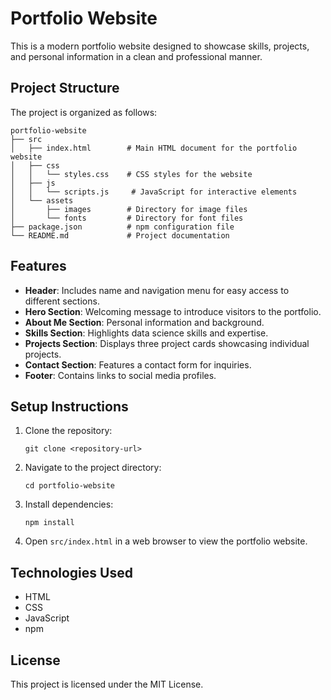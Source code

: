 # Portfolio Website

This is a modern portfolio website designed to showcase skills, projects, and personal information in a clean and professional manner.

## Project Structure

The project is organized as follows:

```
portfolio-website
├── src
│   ├── index.html        # Main HTML document for the portfolio website
│   ├── css
│   │   └── styles.css    # CSS styles for the website
│   ├── js
│   │   └── scripts.js     # JavaScript for interactive elements
│   └── assets
│       ├── images        # Directory for image files
│       └── fonts         # Directory for font files
├── package.json          # npm configuration file
└── README.md             # Project documentation
```

## Features

- **Header**: Includes name and navigation menu for easy access to different sections.
- **Hero Section**: Welcoming message to introduce visitors to the portfolio.
- **About Me Section**: Personal information and background.
- **Skills Section**: Highlights data science skills and expertise.
- **Projects Section**: Displays three project cards showcasing individual projects.
- **Contact Section**: Features a contact form for inquiries.
- **Footer**: Contains links to social media profiles.

## Setup Instructions

1. Clone the repository:
   ```
   git clone <repository-url>
   ```

2. Navigate to the project directory:
   ```
   cd portfolio-website
   ```

3. Install dependencies:
   ```
   npm install
   ```

4. Open `src/index.html` in a web browser to view the portfolio website.

## Technologies Used

- HTML
- CSS
- JavaScript
- npm

## License

This project is licensed under the MIT License.